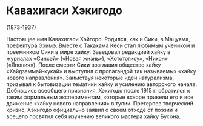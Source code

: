 # Кавахигаси Хэкигодо
(1873-1937) 

Настоящее имя Кавахигаси Хэйгоро. Родился, как и Сики, в Мацуяма, префектура Эхимэ. Вместе с Такахама Кёси стал любимым учеником и преемником Сики в мире хайку. Заведовал редакцией хайку в журналах «Синсэй» («Новая жизнь»), «Хототогису», «Нихон» («Япония»). После смерти Сики возглавил общество хайку «Хайдзаммай-кукай» и выступил с пропагандой так называемых «хайку нового направления». Заимствуя некоторые идеи натурализма, призывал к бытовизации тематики хайку и усилению авторского начала. Добившись всеобщего признания, Хэкигодо после 1915 г. обратился к таким формальным экспериментам, которые вскоре привели его и все движение «хайку нового направления» в тупик. Претерпев творческий кризис, Хэкигодо официально заявил о своем отходе от поэзии и всецело посвятил себя изучению великого мастера хайку Бусона. 